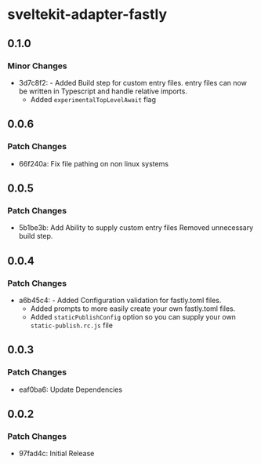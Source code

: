# sveltekit-adapter-fastly

## 0.1.0

### Minor Changes

- 3d7c8f2: - Added Build step for custom entry files. entry files can now be written in Typescript and handle relative imports.
  - Added `experimentalTopLevelAwait` flag

## 0.0.6

### Patch Changes

- 66f240a: Fix file pathing on non linux systems

## 0.0.5

### Patch Changes

- 5b1be3b: Add Ability to supply custom entry files
  Removed unnecessary build step.

## 0.0.4

### Patch Changes

- a6b45c4: - Added Configuration validation for fastly.toml files.
  - Added prompts to more easily create your own fastly.toml files.
  - Added `staticPublishConfig` option so you can supply your own `static-publish.rc.js` file

## 0.0.3

### Patch Changes

- eaf0ba6: Update Dependencies

## 0.0.2

### Patch Changes

- 97fad4c: Initial Release
